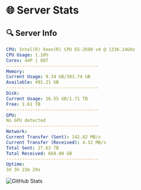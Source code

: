 # 🌐 Server Stats
## 🔍 Server Info
```yaml
CPU: Intel(R) Xeon(R) CPU E5-2699 v4 @ 1336.14GHz
CPU Usage: 1.10%
Cores: 44P | 88T
-----------------------------------
Memory:
Current Usage: 9.34 GB/503.74 GB
Available: 491.21 GB
-----------------------------------
Disk:
Current Usage: 16.55 GB/1.71 TB
Free: 1.61 TB
-----------------------------------
GPU:
No GPU detected
-----------------------------------
Network:
Current Transfer (Sent): 142.42 MB/s
Current Transfer (Received): 4.52 MB/s
Total Sent: 27.63 TB
Total Received: 668.00 GB
-----------------------------------
Uptime:
3d 3h 23m 29s
```
![GitHub Stats](https://img.shields.io/badge/Updated-2025-02-11_02:06:47-blue)